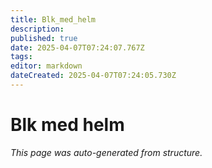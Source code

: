 ```yaml
---
title: Blk_med_helm
description: 
published: true
date: 2025-04-07T07:24:07.767Z
tags: 
editor: markdown
dateCreated: 2025-04-07T07:24:05.730Z
---
```


# Blk med helm

*This page was auto-generated from structure.*